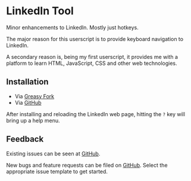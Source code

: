 # LinkedIn Tool

Minor enhancements to LinkedIn. Mostly just hotkeys.

The major reason for this userscript is to provide keyboard navigation to LinkedIn.

A secondary reason is, being my first userscript, it provides me with a platform to learn HTML, JavaScript, CSS and other web technologies.

## Installation

* Via [Greasy Fork](https://greasyfork.org/en/scripts/472097-linkedin-tool)
* Via [GitHub](https://github.com/nexushoratio/userscripts/raw/main/linkedin-tool.user.js)

After installing and reloading the LinkedIn web page, hitting the `?` key will bring up a help menu.

## Feedback

Existing issues can be seen at [GitHub](https://github.com/nexushoratio/userscripts/labels/linkedin-tool).

New bugs and feature requests can be filed on [GitHub](https://github.com/nexushoratio/userscripts/issues/new/choose).  Select the appropriate issue template to get started.
